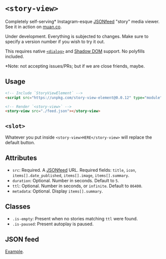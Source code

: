 # `<story-view>`

Completely self-serving* Instagram-esque [JSONfeed](https://jsonfeed.org) "story" media viewer. See it in action on [muan.co](https://muan.co).

Under development. Everything is subjected to changes. Make sure to specify a version number if you wish to try it out. 

This requires native [`<dialog>`](https://caniuse.com/dialog) and [Shadow DOM](https://caniuse.com/shadowdomv1) support. No polyfills included.

*Note: not accepting issues/PRs; but if we are close friends, maybe.

## Usage

```html
<!-- Include `StoryViewElement` -->
<script src="https://unpkg.com/story-view-element@0.0.12" type="module" defer></script>

<!-- Render `<story-view>` -->
<story-view src="./feed.json"></story-view>
```

## `<slot>`

Whatever you put inside `<story-view>HERE</story-view>` will replace the default button.

## Attributes

- `src`: Required. A [JSONfeed](https://jsonfeed.org) URL. Required fields: `title`, `icon`, `items[].date_published`, `items[].image`, `items[].summary`.
- `duration`: Optional. Number in seconds. Default to `5`.
- `ttl`: Optional. Number in seconds, or `infinite`. Default to `86400`.
- `metadata`: Optional. Display `items[].summary`.

## Classes

- `.is-empty`: Present when no stories matching `ttl` were found.
- `.is-paused`: Present autoplay is paused.

## JSON feed

[Example](/demo/feed.json).
